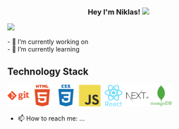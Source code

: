 <h3 align="center">
  Hey I'm Niklas!  
  <img src="https://media.giphy.com/media/hvRJCLFzcasrR4ia7z/giphy.gif" width="28">
</h3>
<p>
  <a href="https://github.com/DenverCoder1/readme-typing-svg"><img src="https://readme-typing-svg.herokuapp.com?&font=IBM+Plex+Sans&color=abcdef&size=20&lines=Welcome to my GitHub Profile;I'm a Web Developer" /></a>
</p>
- 🔭 I’m currently working on </br>
- 🌱 I’m currently learning </br>

## Technology Stack

<img src="https://github.com/devicons/devicon/blob/master/icons/git/git-plain-wordmark.svg" alt="Git Icon" height="50" width="50"/> <img src="https://github.com/devicons/devicon/blob/master/icons/html5/html5-plain-wordmark.svg" alt="HTML Icon" height="50" width="50"/> <img src="https://github.com/devicons/devicon/blob/master/icons/css3/css3-plain-wordmark.svg" alt="CSS Icon" height="50" width="50"/> <img src="https://github.com/devicons/devicon/blob/master/icons/javascript/javascript-original.svg" alt="JavaScript Icon" height="50" width="50"/> <img src="https://github.com/devicons/devicon/blob/master/icons/react/react-original-wordmark.svg" alt="React Icon" height="50" width="50"/> <img src="https://github.com/devicons/devicon/blob/master/icons/nextjs/nextjs-original-wordmark.svg" alt="Next Icon" color="white" height="50" width="50" /> <img src="https://github.com/devicons/devicon/blob/master/icons/mongodb/mongodb-plain-wordmark.svg" alt="MongoDB Icon" height="50" width="50"/>


- 📫 How to reach me: ...







